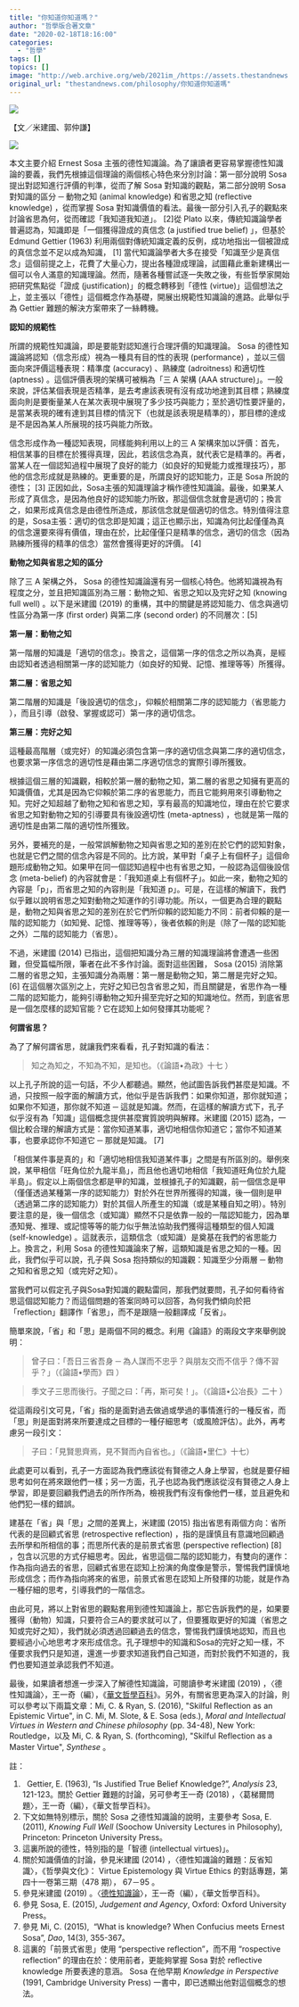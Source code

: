 ```yaml
---
title: "你知道你知道嗎？"
author: "哲學版合著文章"
date: "2020-02-18T18:16:00"
categories:
  - "哲學"
tags: []
topics: []
image: "http://web.archive.org/web/2021im_/https://assets.thestandnews.com/media/photos/1wkl7v_GiemJ_J24nTjC.jpg"
original_url: "thestandnews.com/philosophy/你知道你知道嗎"
---
```

![](http://web.archive.org/web/2021im_/https://assets.thestandnews.com/media/photos/1wkl7v_GiemJ_J24nTjC.jpg)

【文／米建國、郭仲謙】

![](http://web.archive.org/web/2021im_/https://assets.thestandnews.com/media/photos/Screen20Shot202020-02-2020at2010.43.4220AM_QzNhk_Mlk2XP9.png)

本文主要介紹 Ernest Sosa 主張的德性知識論。為了讓讀者更容易掌握德性知識論的要義，我們先根據這個理論的兩個核心特色來分別討論：第一部分說明 Sosa 提出對認知進行評價的判準，從而了解 Sosa 對知識的觀點，第二部分說明 Sosa 對知識的區分 ─ 動物之知 (animal knowledge) 和省思之知 (reflective knowledge) ，從而掌握 Sosa 對知識價值的看法。最後一部分引入孔子的觀點來討論省思為何，從而確認「我知道我知道」。 \[2\]從 Plato 以來，傳統知識論學者普遍認為，知識即是「一個獲得證成的真信念 (a justified true belief) 」，但基於 Edmund Gettier (1963) 利用兩個對傳統知識定義的反例，成功地指出一個被證成的真信念並不足以成為知識， \[1\] 當代知識論學者大多在接受「知識至少是真信念」這個前提之上，花費了大量心力，提出各種證成理論，試圖藉此重新建構出一個可以令人滿意的知識理論。然而，隨著各種嘗試逐一失敗之後，有些哲學家開始把研究焦點從「證成 (justification)」的概念轉移到「德性 (virtue)」這個想法之上，並主張以「德性」這個概念作為基礎，開展出規範性知識論的進路。此舉似乎為 Gettier 難題的解決方案帶來了一絲轉機。

**認知的規範性**

所謂的規範性知識論，即是要能對認知進行合理評價的知識理論。 Sosa 的德性知識論將認知（信念形成）視為一種具有目的性的表現 (performance) ，並以三個面向來評價這種表現：精準度 (accuracy) 、熟練度 (adroitness) 和適切性 (aptness) 。這個評價表現的架構可被稱為「三 A 架構 (AAA structure)」。一般來說，評估某個表現是否精準，是去考慮該表現有沒有成功地達到其目標；熟練度面向則是要衡量某人在某次表現中展現了多少技巧與能力；至於適切性要評量的，是當某表現的確有達到其目標的情況下（也就是該表現是精準的），那目標的達成是不是因為某人所展現的技巧與能力所致。

信念形成作為一種認知表現，同樣能夠利用以上的三 A 架構來加以評價：首先，相信某事的目標在於獲得真理，因此，若該信念為真，就代表它是精準的。再者，當某人在一個認知過程中展現了良好的能力（如良好的知覺能力或推理技巧），那他的信念形成就是熟練的。更重要的是，所謂良好的認知能力，正是 Sosa 所說的德性； \[3\] 正因如此，Sosa主張的知識理論才稱作德性知識論。最後，如果某人形成了真信念，是因為他良好的認知能力所致，那這個信念就會是適切的；換言之，如果形成真信念是由德性所造成，那該信念就是個適切的信念。特別值得注意的是，Sosa主張：適切的信念即是知識；這正也顯示出，知識為何比起僅僅為真的信念還要來得有價值，理由在於，比起僅僅只是精準的信念，適切的信念（因為熟練所獲得的精準的信念）當然會獲得更好的評價。 \[4\]

**動物之知與省思之知的區分**

除了三 A 架構之外， Sosa 的德性知識論還有另一個核心特色。他將知識視為有程度之分，並且把知識區別為三層：動物之知、省思之知以及完好之知 (knowing full well) 。以下是米建國 (2019) 的重構，其中的關鍵是將認知能力、信念與適切性區分為第一序 (first order) 與第二序 (second order) 的不同層次：\[5\]

**第一層：動物之知**

第一階層的知識是「適切的信念」。換言之，這個第一序的信念之所以為真，是經由認知者透過相關第一序的認知能力（如良好的知覺、記憶、推理等等）所獲得。

**第二層：省思之知**

第二階層的知識是「後設適切的信念」，仰賴於相關第二序的認知能力（省思能力 ），而且引導（啟發、掌握或認可）第一序的適切信念。

**第三層：完好之知**

這種最高階層（或完好）的知識必須包含第一序的適切信念與第二序的適切信念，也要求第一序信念的適切性是藉由第二序適切信念的實際引導所獲致。

根據這個三層的知識觀，相較於第一層的動物之知，第二層的省思之知擁有更高的知識價值，尤其是因為它仰賴於第二序的省思能力，而且它能夠用來引導動物之知。完好之知超越了動物之知和省思之知，享有最高的知識地位，理由在於它要求省思之知對動物之知的引導要具有後設適切性 (meta-aptness) ，也就是第一階的適切性是由第二階的適切性所獲致。

另外，要補充的是，一般常誤解動物之知與省思之知的差別在於它們的認知對象，也就是它們之間的信念內容是不同的。比方說，某甲對「桌子上有個杯子」這個命題形成動物之知。如果甲在同一個認知過程中也有省思之知，一般認為這個後設信念 (meta-belief) 的內容就會是：「我知道桌上有個杯子」。如此一來，動物之知的內容是「p」，而省思之知的內容則是「我知道 p」。可是，在這樣的解讀下，我們似乎難以說明省思之知對動物之知運作的引導功能。所以，一個更為合理的觀點是，動物之知與省思之知的差別在於它們所仰賴的認知能力不同：前者仰賴的是一階的認知能力（如知覺、記憶、推理等等），後者依賴的則是（除了一階的認知能之外）二階的認知能力（省思）。

不過，米建國 (2014) 已指出，這個把知識分為三層的知識理論將會遭遇一些困難，但受篇幅所限，筆者在此不多作討論。面對這些困難， Sosa (2015) 消除第二層的省思之知，主張知識分為兩層：第一層是動物之知，第二層是完好之知。 \[6\] 在這個層次區別之上，完好之知已包含省思之知，而且關鍵是，省思作為一種二階的認知能力，能夠引導動物之知升揚至完好之知的知識地位。然而，到底省思是一個怎麼樣的認知官能？它在認知上如何發揮其功能呢？

**何謂省思？**

為了了解何謂省思，就讓我們來看看，孔子對知識的看法：

> 知之為知之，不知為不知，是知也。（《論語•為政》十七 ）

以上孔子所說的這一句話，不少人都聽過。顯然，他試圖告訴我們甚麼是知識。不過，只按照一般字面的解讀方式，他似乎是告訴我們：如果你知道，那你就知道；如果你不知道，那你就不知道 ─ 這就是知識。然而，在這樣的解讀方式下，孔子似乎沒有為「知識」這個概念提供甚麼實質說明與解釋。米建國 (2015) 認為，一個比較合理的解讀方式是：當你知道某事，適切地相信你知道它；當你不知道某事，也要承認你不知道它 ─ 那就是知識。 \[7\]

「相信某件事是真的」和「適切地相信我知道某件事」之間是有所區別的。舉例來說，某甲相信「旺角位於九龍半島」，而且他也適切地相信「我知道旺角位於九龍半島」。假定以上兩個信念都是甲的知識，並根據孔子的知識觀，前一個信念是甲（僅僅透過某種第一序的認知能力）對於外在世界所獲得的知識，後一個則是甲（透過第二序的認知能力）對於其個人所產生的知識（或是某種自知之明）。特別要注意的是，後一個信念（或知識）顯然不只是依靠一般的一階認知能力，因為單憑知覺、推理、或記憶等等的能力似乎無法協助我們獲得這種類型的個人知識 (self-knowledge) 。這就表示，這類信念（或知識）是奠基在我們的省思能力上。換言之，利用 Sosa 的德性知識論來了解，這類知識是省思之知的一種。因此，我們似乎可以說，孔子與 Sosa 抱持類似的知識觀：知識至少分兩層 ─ 動物之知和省思之知（或完好之知）。

當我們可以假定孔子與Sosa對知識的觀點雷同，那我們就要問，孔子如何看待省思這個認知能力？而這個問題的答案同時可以回答，為何我們傾向於把「reflection」翻譯作「省思」，而不是跟隨一般翻譯成「反省」。

簡單來說，「省」和「思」是兩個不同的概念。利用《論語》的兩段文字來舉例說明：

> 曾子曰：「吾日三省吾身 ─ 為人謀而不忠乎？與朋友交而不信乎？傳不習乎？」（《論語•學而》四 ）

> 季文子三思而後行。子聞之曰：「再，斯可矣！」。（《論語•公冶長》二十 ）

從這兩段引文可見，「省」指的是面對過去做過或學過的事情進行的一種反省，而「思」則是面對將來所要達成之目標的一種仔細思考（或風險評估）。此外，再考慮另一段引文：

> 子曰：「見賢思齊焉，見不賢而內自省也。」（《論語•里仁》十七）

此處更可以看到，孔子一方面認為我們應該從有賢德之人身上學習，也就是要仔細思考如何在將來跟他們一樣；另一方面，孔子也認為我們應該從沒有賢德之人身上學習，即是要回顧我們過去的所作所為，檢視我們有沒有像他們一樣，並且避免和他們犯一樣的錯誤。

建基在「省」與「思」之間的差異上，米建國 (2015) 指出省思有兩個方向：省所代表的是回顧式省思 (retrospective reflection) ，指的是謹慎且有意識地回顧過去所學和所相信的事；而思所代表的是前景式省思 (perspective reflection) \[8\] ，包含以沉思的方式仔細思考。因此，省思這個二階的認知能力，有雙向的運作：作為指向過去的省思，回顧式省思在認知上扮演的角度像是警示，警惕我們謹慎地形成信念；而作為指向將來的省思，前景式省思在認知上所發揮的功能，就是作為一種仔細的思考，引導我們的一階信念。

由此可見，將以上對省思的觀點套用到德性知識論上，那它告訴我們的是，如果要獲得（動物）知識，只要符合三A的要求就可以了，但要獲取更好的知識（省思之知或完好之知），我們就必須透過回顧過去的信念，警惕我們謹慎地認知，而且也要經過小心地思考才來形成信念。孔子理想中的知識和Sosa的完好之知一樣，不僅要求我們只是知道，還進一步要求知道我們自己知道，而對於我們不知道的，我們也要知道並承認我們不知道。

最後，如果讀者想進一步深入了解德性知識論，可閱讀參考米建國 (2019) ，〈德性知識論〉，王一奇（編），《[華文哲學百科](http://web.archive.org/web/20211229132927/http://mephilosophy.ccu.edu.tw/entry.php?entry_name=德性知識論)》。另外，有關省思更為深入的討論，則可以參考以下兩篇文章：Mi, C. & Ryan, S. (2016), "Skilful Reflection as an Epistemic Virtue", in C. Mi, M. Slote, & E. Sosa (eds.), _Moral and Intellectual Virtues in Western and Chinese philosophy_ (pp. 34-48), New York: Routledge，以及 Mi, C. & Ryan, S. (forthcoming), "Skilful Reflection as a Master Virtue", _Synthese_ 。

註：

1.    Gettier, E. (1963), “Is Justified True Belief Knowledge?”, _Analysis_ 23, 121-123。關於 Gettier 難題的討論，另可參考王一奇 (2018) ，〈葛梯爾問題〉，王一奇（編），《華文哲學百科》。
2.  下文如無特別標示，關於 Sosa 之德性知識論的說明，主要參考 Sosa, E. (2011), _Knowing Full Well_ (Soochow University Lectures in Philosophy), Princeton: Princeton University Press。
3.  這裏所說的德性，特別指的是「智德 (intellectual virtues)」。
4.  關於知識價值的討論，參見米建國 (2014) ，〈德性知識論的難題：反省知識〉，《哲學與文化》： Virtue Epistemology 與 Virtue Ethics 的對話專題，第四十一卷第三期（478 期）， 67－95 。
5.  參見米建國 (2019) 。〈[德性知識論](http://web.archive.org/web/20211229132927/http://mephilosophy.ccu.edu.tw/entry.php?entry_name=德性知識論)〉，王一奇（編），《華文哲學百科》。
6.  參見 Sosa, E. (2015), _Judgement and Agency_, Oxford: Oxford University Press。
7.  參見 Mi, C. (2015),  “What is knowledge? When Confucius meets Ernest Sosa”, _Dao_, 14(3), 355-367。
8.  這裏的「前景式省思」使用 “perspective reflection”，而不用 “rospective reflection” 的理由在於：使用前者，更能夠掌握 Sosa 對於 reflective knowledge 所要表達的意涵。 Sosa 在他早期 _Knowledge in Perspective_ (1991, Cambridge University Press) 一書中，即已透顯出他對這個概念的想法。
